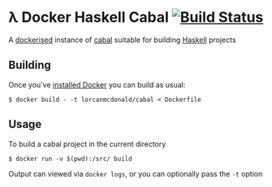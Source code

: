 # λ Docker Haskell Cabal [![Build Status](https://travis-ci.org/lorcanmcdonald/docker-haskell-cabal.svg)](https://travis-ci.org/lorcanmcdonald/docker-haskell-cabal)
A [dockerised](https://www.docker.com) instance of
[cabal](http://hackage.haskell.org/package/cabal-install) suitable for building
[Haskell](https://www.haskell.org) projects

## Building

Once you've [installed
Docker](https://docs.docker.com/installation/#installation) you can build as usual:

```
$ docker build - -t lorcanmcdonald/cabal < Dockerfile
```

## Usage

To build a cabal project in the current directory

```
$ docker run -v $(pwd):/src/ build
```

Output can viewed via `docker logs`, or you can optionally pass the `-t` option
